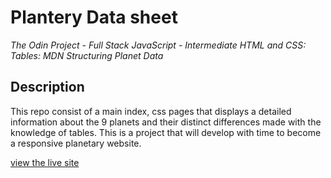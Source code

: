 # Plantery Data sheet 
_The Odin Project - Full Stack JavaScript - Intermediate HTML and CSS: Tables: MDN Structuring Planet Data_

## Description
This repo consist of a main index, css pages that displays a detailed information about the 9 planets and their distinct differences made with the knowledge of tables. This is a project that will develop with time to become a responsive
planetary website.

<a href='https://table-assement.netlify.app/'>view the live site</a>
